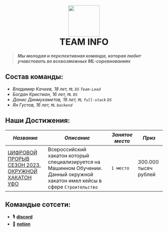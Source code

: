 <h1 align="center"><img src="https://cdn.discordapp.com/attachments/1118632878159450264/1141410270619639828/image.png" width=100/><div> </div>TEAM INFO</h1>
  
> <b>***Мы молодая и перспективная команда, которая любит учавстовать во всевозможных ML-соревнованиях***</b>

## Состав команды:

-  *Владимир Качеев, 18 лет, `````ML````` `DS` `Team-Lead`*
-  *Богдан Кристиан, 16 лет, ````ML```` `DS`*
-  *Данис Динмухаметов, 16 лет, ``ML`` ``full-stack`` `DS`*
-  *Ян Густов, 16 лет, `ML` `backend`*

## Наши Достижения:

| <i>Название</i> | <i>Описание</i> | <i>Занятое место</i> | <i>Приз</i> |
| --- | --- | --- | --- |
| <a href="https://hacks-ai.ru/hackathons.html?eventId=969074&caseEl=981627&tab=3">ЦИФРОВОЙ ПРОРЫВ СЕЗОН 2023. ОКРУЖНОЙ ХАКАТОН УФО</a> | Всероссийский хакатон который специализируется на Машинном Обучении. Данный окружной хакатон имел кейсы в сфере `Строительство` | `1 место` | 300.000 тысяч рублей |

## Командые сотсети:

<ul>

<li>🎙️ <a href="https://discord.gg/4sz6EEJ8"><b>discord</b></a></li>

<li>📒 <a href="https://www.notion.so/team/c7b8e233-6974-4f7f-a239-7db384143214/join"><b>notion</b></a></li>

